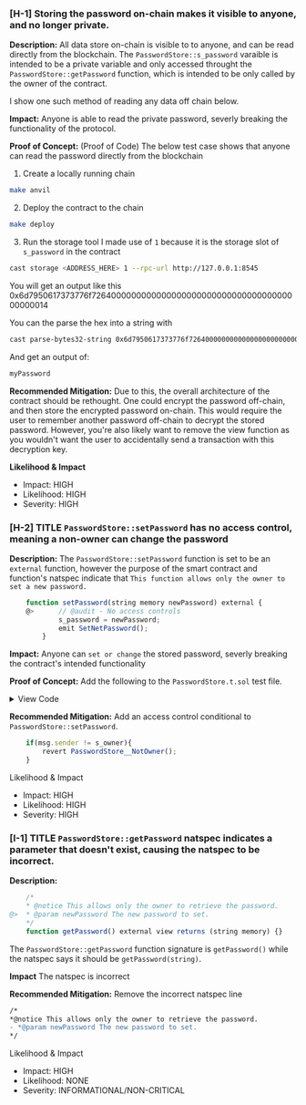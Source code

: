 ### [H-1] Storing the password on-chain makes it visible to anyone, and no longer private.

**Description:** All data store on-chain is visible to to anyone, and can be read directly from the blockchain. The `PasswordStore::s_password` varaible is intended to be a private variable and only accessed throught the `PasswordStore::getPassword` function, which is intended to be only called by the owner of the contract.

I show one such method of reading any data off chain below.

**Impact:** Anyone is able to read the private password, severly breaking the functionality of the protocol.

**Proof of Concept:** (Proof of Code)
The below test case shows that anyone can read the password directly from the blockchain
1. Create a locally running chain

```bash
make anvil
```

2. Deploy the contract to the chain

``` bash
make deploy
```

3. Run the storage tool
I made use of `1` because it is the storage slot of `s_password` in the contract

``` bash
cast storage <ADDRESS_HERE> 1 --rpc-url http://127.0.0.1:8545
```
You will get an output like this
0x6d7950617373776f726400000000000000000000000000000000000000000014

You can the parse the hex into a string with
``` bash
cast parse-bytes32-string 0x6d7950617373776f726400000000000000000000000000000000000000000014
```
And get an output of:
``` bash
myPassword
```

**Recommended Mitigation:** Due to this, the overall architecture of the contract should be rethought. One could encrypt the password off-chain, and then store the encrypted password on-chain. This would require the user to remember another password off-chain to decrypt the stored password. However, you're also likely want to remove the view function as you wouldn't want the user to accidentally send a transaction with this decryption key. 

**Likelihood & Impact**
- Impact: HIGH
- Likelihood: HIGH
- Severity: HIGH

### [H-2] TITLE `PasswordStore::setPassword` has no access control, meaning a non-owner can change the password

**Description:** The `PasswordStore::setPassword` function is set to be an `external` function, however the purpose of the smart contract and function's natspec indicate that `This function allows only the owner to set a new password.`

``` javascript
    function setPassword(string memory newPassword) external {
    @>      // @audit - No access controls
            s_password = newPassword;
            emit SetNetPassword();
        }
```

**Impact:** Anyone can `set or change` the stored password, severly breaking the contract's intended functionality

**Proof of Concept:** Add the following to the `PasswordStore.t.sol` test file.

<details>
<summary>View Code</summary>

``` javascript
    function test_anyone_can_set_password(address randomAddress) public {
            vm.assume(randomAddress != owner);
            vm.startPrank(randomAddress);
            string memory expectedPassword = "myNewPassword";
            passwordStore.setPassword(expectedPassword);

            vm.startPrank(owner);
            string memory actualPassword = passwordStore.getPassword();
            assertEq(actualPassword, expectedPassword);
        }
```

</details>

**Recommended Mitigation:** Add an access control conditional to `PasswordStore::setPassword`.

```javascript
    if(msg.sender != s_owner){
        revert PasswordStore__NotOwner();
    }
```

Likelihood & Impact
- Impact: HIGH
- Likelihood: HIGH
- Severity: HIGH

### [I-1] TITLE `PasswordStore::getPassword` natspec indicates a parameter that doesn't exist, causing the natspec to be incorrect.

**Description:**

``` javascript
    /*
    * @notice This allows only the owner to retrieve the password.
@>  * @param newPassword The new password to set.
    */
    function getPassword() external view returns (string memory) {}
```

The `PasswordStore::getPassword` function signature is `getPassword()` while the natspec says it should be `getPassword(string)`.

**Impact** The natspec is incorrect

**Recommended Mitigation:** Remove the incorrect natspec line

```diff
/*
*@notice This allows only the owner to retrieve the password.
- *@param newPassword The new password to set.
*/
```

Likelihood & Impact
- Impact: HIGH
- Likelihood: NONE
- Severity: INFORMATIONAL/NON-CRITICAL

